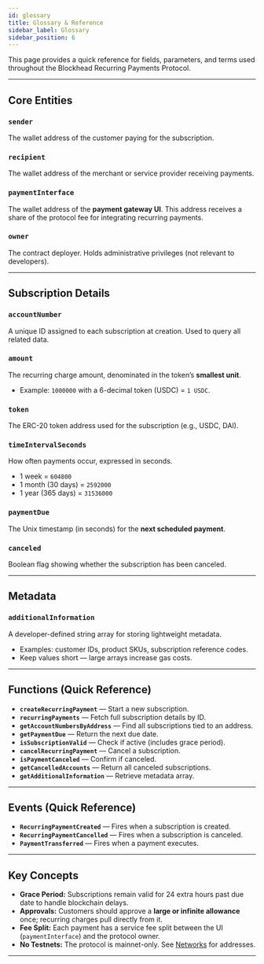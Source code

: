 ```yaml
---
id: glossary
title: Glossary & Reference
sidebar_label: Glossary
sidebar_position: 6
---
```


This page provides a quick reference for fields, parameters, and terms used throughout the Blockhead Recurring Payments Protocol.

---

## Core Entities

### `sender`
The wallet address of the customer paying for the subscription.

### `recipient`
The wallet address of the merchant or service provider receiving payments.

### `paymentInterface`
The wallet address of the **payment gateway UI**. This address receives a share of the protocol fee for integrating recurring payments.

### `owner`
The contract deployer. Holds administrative privileges (not relevant to developers).

---

## Subscription Details

### `accountNumber`
A unique ID assigned to each subscription at creation. Used to query all related data.

### `amount`
The recurring charge amount, denominated in the token’s **smallest unit**.  
- Example: `1000000` with a 6-decimal token (USDC) = `1 USDC`.

### `token`
The ERC-20 token address used for the subscription (e.g., USDC, DAI).

### `timeIntervalSeconds`
How often payments occur, expressed in seconds.  
- 1 week = `604800`  
- 1 month (30 days) = `2592000`  
- 1 year (365 days) = `31536000`

### `paymentDue`
The Unix timestamp (in seconds) for the **next scheduled payment**.

### `canceled`
Boolean flag showing whether the subscription has been canceled.

---

## Metadata

### `additionalInformation`
A developer-defined string array for storing lightweight metadata.  
- Examples: customer IDs, product SKUs, subscription reference codes.  
- Keep values short — large arrays increase gas costs.

---

## Functions (Quick Reference)

- **`createRecurringPayment`** — Start a new subscription.  
- **`recurringPayments`** — Fetch full subscription details by ID.  
- **`getAccountNumbersByAddress`** — Find all subscriptions tied to an address.  
- **`getPaymentDue`** — Return the next due date.  
- **`isSubscriptionValid`** — Check if active (includes grace period).  
- **`cancelRecurringPayment`** — Cancel a subscription.  
- **`isPaymentCanceled`** — Confirm if canceled.  
- **`getCancelledAccounts`** — Return all canceled subscriptions.  
- **`getAdditionalInformation`** — Retrieve metadata array.

---

## Events (Quick Reference)

- **`RecurringPaymentCreated`** — Fires when a subscription is created.  
- **`RecurringPaymentCancelled`** — Fires when a subscription is canceled.  
- **`PaymentTransferred`** — Fires when a payment executes.

---

## Key Concepts

- **Grace Period:** Subscriptions remain valid for 24 extra hours past due date to handle blockchain delays.  
- **Approvals:** Customers should approve a **large or infinite allowance** once; recurring charges pull directly from it.  
- **Fee Split:** Each payment has a service fee split between the UI (`paymentInterface`) and the protocol owner.  
- **No Testnets:** The protocol is mainnet-only. See [Networks](./networks.md) for addresses.

---

